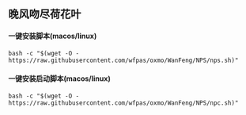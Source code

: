 ## 晚风吻尽荷花叶

#### 一键安装脚本(macos/linux)

`bash -c "$(wget -O - https://raw.githubusercontent.com/wfpas/oxmo/WanFeng/NPS/nps.sh)"`

#### 一键安装启动脚本(macos/linux)

`bash -c "$(wget -O - https://raw.githubusercontent.com/wfpas/oxmo/WanFeng/NPS/npc.sh)"`